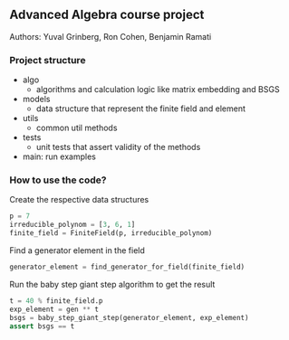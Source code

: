 ## Advanced Algebra course project
Authors: Yuval Grinberg, Ron Cohen, Benjamin Ramati

### Project structure
- algo
  - algorithms and calculation logic like matrix embedding and BSGS
- models
  - data structure that represent the finite field and element
- utils
  - common util methods
- tests
  - unit tests that assert validity of the methods
- main: run examples

### How to use the code?
Create the respective data structures
```python
p = 7
irreducible_polynom = [3, 6, 1]
finite_field = FiniteField(p, irreducible_polynom)
```

Find a generator element in the field
```python
generator_element = find_generator_for_field(finite_field)
```

Run the baby step giant step algorithm to get the result
```python
t = 40 % finite_field.p
exp_element = gen ** t
bsgs = baby_step_giant_step(generator_element, exp_element)
assert bsgs == t
```

